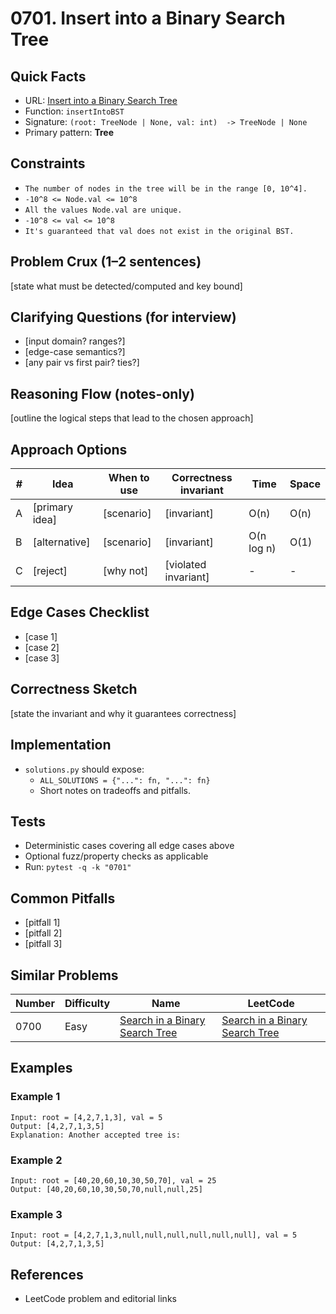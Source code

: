 # 0701. Insert into a Binary Search Tree

## Quick Facts

- URL: [Insert into a Binary Search Tree](https://leetcode.com/problems/insert-into-a-binary-search-tree/)
- Function: `insertIntoBST`
- Signature: `(root: TreeNode | None, val: int)  -> TreeNode | None`
- Primary pattern: **Tree**

## Constraints

- `The number of nodes in the tree will be in the range [0, 10^4].`
- `-10^8 <= Node.val <= 10^8`
- `All the values Node.val are unique.`
- `-10^8 <= val <= 10^8`
- `It's guaranteed that val does not exist in the original BST.`

## Problem Crux (1–2 sentences)

[state what must be detected/computed and key bound]

## Clarifying Questions (for interview)

- [input domain? ranges?]
- [edge-case semantics?]
- [any pair vs first pair? ties?]

## Reasoning Flow (notes-only)

[outline the logical steps that lead to the chosen approach]

## Approach Options

| #   | Idea           | When to use | Correctness invariant | Time       | Space |
| --- | -------------- | ----------- | --------------------- | ---------- | ----- |
| A   | [primary idea] | [scenario]  | [invariant]           | O(n)       | O(n)  |
| B   | [alternative]  | [scenario]  | [invariant]           | O(n log n) | O(1)  |
| C   | [reject]       | [why not]   | [violated invariant]  | -          | -     |

## Edge Cases Checklist

- [case 1]
- [case 2]
- [case 3]

## Correctness Sketch

[state the invariant and why it guarantees correctness]

## Implementation

- `solutions.py` should expose:
    - `ALL_SOLUTIONS = {"...": fn, "...": fn}`
    - Short notes on tradeoffs and pitfalls.

## Tests

- Deterministic cases covering all edge cases above
- Optional fuzz/property checks as applicable
- Run: `pytest -q -k "0701"`

## Common Pitfalls

- [pitfall 1]
- [pitfall 2]
- [pitfall 3]

## Similar Problems

| Number | Difficulty | Name                                                                               | LeetCode                                                                                        |
| ------ | ---------- | ---------------------------------------------------------------------------------- | ----------------------------------------------------------------------------------------------- |
| 0700   | Easy       | [Search in a Binary Search Tree](../0700-search-in-a-binary-search-tree/readme.md) | [Search in a Binary Search Tree](https://leetcode.com/problems/search-in-a-binary-search-tree/) |

## Examples

### Example 1

```text
Input: root = [4,2,7,1,3], val = 5
Output: [4,2,7,1,3,5]
Explanation: Another accepted tree is:
```

### Example 2

```text
Input: root = [40,20,60,10,30,50,70], val = 25
Output: [40,20,60,10,30,50,70,null,null,25]
```

### Example 3

```text
Input: root = [4,2,7,1,3,null,null,null,null,null,null], val = 5
Output: [4,2,7,1,3,5]
```

## References

- LeetCode problem and editorial links
